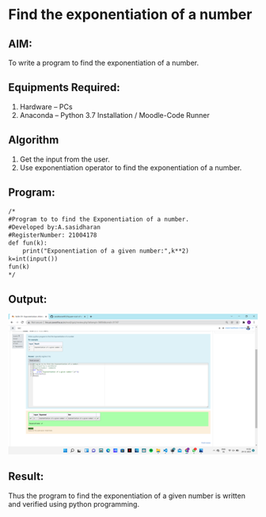 # Find the exponentiation of a number

## AIM:
To write a program to find the exponentiation of a number.

## Equipments Required:
1. Hardware – PCs
2. Anaconda – Python 3.7 Installation / Moodle-Code Runner

## Algorithm
1. Get the input from the user.
2. Use exponentiation operator to find the exponentiation of a number.

## Program:
```
/*
#Program to to find the Exponentiation of a number.
#Developed by:A.sasidharan
#RegisterNumber: 21004178
def fun(k):
    print("Exponentiation of a given number:",k**2)
k=int(input())
fun(k)
*/
```

## Output:
![exponentiation of a number](3.png)


## Result:
Thus the program to find the exponentiation of a given number is written and verified using python programming.

